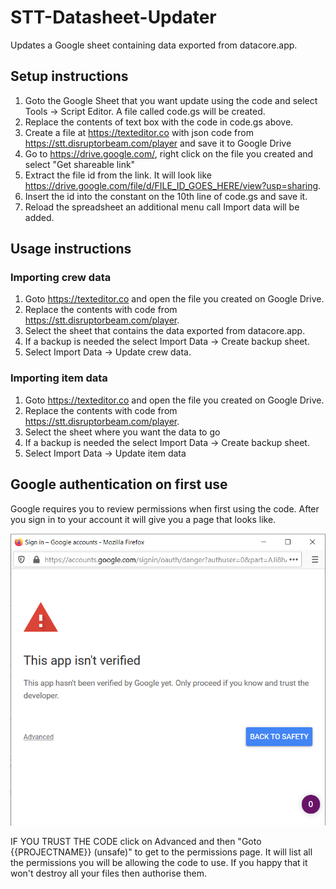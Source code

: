 # STT-Datasheet-Updater
Updates a Google sheet containing data exported from datacore.app.

## Setup instructions
1. Goto the Google Sheet that you want update using the code and select Tools -> Script Editor. A file called code.gs will be created.
2. Replace the contents of text box with the code in code.gs above.
3. Create a file at https://texteditor.co with json code from https://stt.disruptorbeam.com/player and save it to Google Drive
4. Go to https://drive.google.com/, right click on the file you created and select "Get shareable link"
5. Extract the file id from the link. It will look like https://drive.google.com/file/d/FILE_ID_GOES_HERE/view?usp=sharing.
6. Insert the id into the constant on the 10th line of code.gs and save it.
7. Reload the spreadsheet an additional menu call Import data will be added.

## Usage instructions
### Importing crew data
1. Goto  https://texteditor.co and open the file you created on Google Drive.
2. Replace the contents with code from https://stt.disruptorbeam.com/player.
3. Select the sheet that contains the data exported from datacore.app.
4. If a backup is needed the select Import Data -> Create backup sheet.
5. Select Import Data -> Update crew data.

### Importing item data
1. Goto  https://texteditor.co and open the file you created on Google Drive.
2. Replace the contents with code from https://stt.disruptorbeam.com/player.
3. Select the sheet where you want the data to go
4. If a backup is needed the select Import Data -> Create backup sheet.
5. Select Import Data -> Update item data

## Google authentication on first use
Google requires you to review permissions when first using the code. After you sign in to your account it will give you a page that looks like.

![Google authorisation](https://github.com/joshurtree/STT-Datasheet-Updater/blob/master/authentication.png)

IF YOU TRUST THE CODE click on Advanced and then "Goto {{PROJECTNAME}} (unsafe)" to get to the permissions page. It will list all the permissions you will be allowing the code to use. If you happy that it won't destroy all your files then authorise them.

